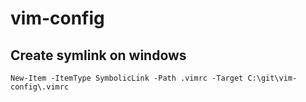 # vim-config

## Create symlink on windows

    New-Item -ItemType SymbolicLink -Path .vimrc -Target C:\git\vim-config\.vimrc
